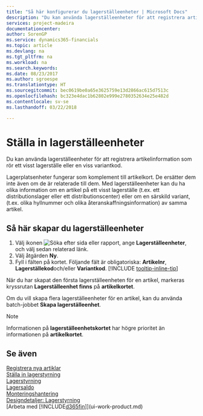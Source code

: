 ```yaml
---
title: "Så här konfigurerar du lagerställeenheter | Microsoft Docs"
description: "Du kan använda lagerställeenheter för att registrera artikelinformation som rör ett visst lagerställe eller en viss variantkod."
services: project-madeira
documentationcenter: 
author: SorenGP
ms.service: dynamics365-financials
ms.topic: article
ms.devlang: na
ms.tgt_pltfrm: na
ms.workload: na
ms.search.keywords: 
ms.date: 08/23/2017
ms.author: sgroespe
ms.translationtype: HT
ms.sourcegitcommit: bec0619be0a65e3625759e13d2866ac615d7513c
ms.openlocfilehash: bc323e4dac1b62802e999e2780352634e25e482d
ms.contentlocale: sv-se
ms.lasthandoff: 03/22/2018

---
```

# <a name="set-up-stockkeeping-units"></a>Ställa in lagerställeenheter
Du kan använda lagerställeenheter för att registrera artikelinformation som rör ett visst lagerställe eller en viss variantkod.  

 Lagerplatsenheter fungerar som komplement till artikelkort. De ersätter dem inte även om de är relaterade till dem. Med lagerställeenheter kan du ha olika information om en artikel på ett visst lagerställe (t.ex. ett distributionslager eller ett distributionscenter) eller om en särskild variant, (t.ex. olika hyllnummer och olika återanskaffningsinformation) av samma artikel.  

## <a name="to-set-up-a-stockkeeping-unit"></a>Så här skapar du lagerställeenheter  

1. Välj ikonen ![Söka efter sida eller rapport](media/ui-search/search_small.png "Ikonen Söka efter sida eller rapport"), ange **Lagerställeenheter**, och välj sedan relaterad länk.  
2. Välj åtgärden **Ny**.  
3. Fyll i fälten på kortet. Följande fält är obligatoriska: **Artikelnr**, **Lagerställekod**och/eller **Variantkod**. [!INCLUDE [tooltip-inline-tip](includes/tooltip-inline-tip_md.md)]  

När du har skapat den första lagerställeenheten för en artikel, markeras kryssrutan **Lagerställeenhet finns** på **artikelkortet**.  

Om du vill skapa flera lagerställeenheter för en artikel, kan du använda batch-jobbet **Skapa lagerställeenhet**.  

> [!NOTE]  
>  Informationen på **lagerställeenhetskortet** har högre prioritet än informationen på **artikelkortet**.  

## <a name="see-also"></a>Se även  
[Registrera nya artiklar](inventory-how-register-new-items.md)  
[Ställa in lagerstyrning](warehouse-setup-warehouse.md)  
[Lagerstyrning](warehouse-manage-warehouse.md)  
[Lagersaldo](inventory-manage-inventory.md)  
[Monteringshantering](assembly-assemble-items.md)    
[Designdetaljer: Lagerstyrning](design-details-warehouse-management.md)  
[Arbeta med [!INCLUDE[d365fin](includes/d365fin_md.md)]](ui-work-product.md)  

